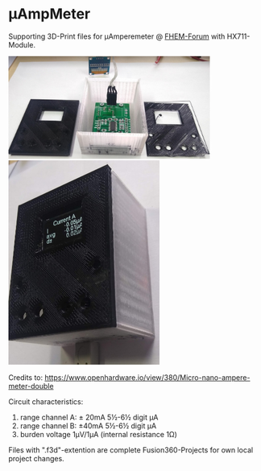 # &#181;AmpMeter
Supporting 3D-Print files for &#181;Amperemeter @ [FHEM-Forum](https://forum.fhem.de/index.php?topic=104466.msg1016949#msg1016949)
with HX711-Module.

<img src="https://github.com/juergs/-AmpMeter/blob/master/%C2%B5AmpMeter-Geh%C3%A4use-Prototyp_4.png" width="400" heigth="200" />

<img src="https://github.com/juergs/-AmpMeter/blob/master/%C2%B5AmpMeter-Geh%C3%A4use-Prototyp_5.2.png" width="300" heigth="150" />

Credits to: https://www.openhardware.io/view/380/Micro-nano-ampere-meter-double

Circuit characteristics:
1. range channel A: ± 20mA 5½-6½ digit µA
2. range channel B: ±40mA 5½-6½ digit µA
3. burden voltage 1µV/1µA (internal resistance 1Ω)


Files with ".f3d"-extention are complete Fusion360-Projects for own local project changes.  
